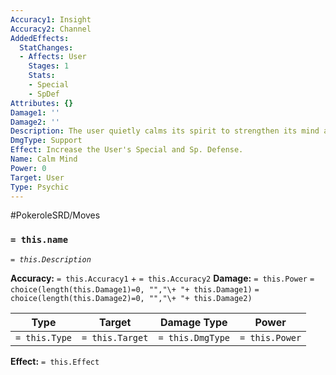 ```yaml
---
Accuracy1: Insight
Accuracy2: Channel
AddedEffects:
  StatChanges:
  - Affects: User
    Stages: 1
    Stats:
    - Special
    - SpDef
Attributes: {}
Damage1: ''
Damage2: ''
Description: The user quietly calms its spirit to strengthen its mind and body.
DmgType: Support
Effect: Increase the User's Special and Sp. Defense.
Name: Calm Mind
Power: 0
Target: User
Type: Psychic
---
```


#PokeroleSRD/Moves

### `= this.name` 
*`= this.Description`*

**Accuracy:** `= this.Accuracy1` + `= this.Accuracy2`
**Damage:** `= this.Power` `= choice(length(this.Damage1)=0, "","\+ "+ this.Damage1)` `= choice(length(this.Damage2)=0, "","\+ "+ this.Damage2)`

| Type          | Target          | Damage Type          | Power          |
| ------------- | --------------- | ---------------- | -------------- |
| `= this.Type` | `= this.Target` | `= this.DmgType` | `= this.Power` | 

**Effect:** `= this.Effect`